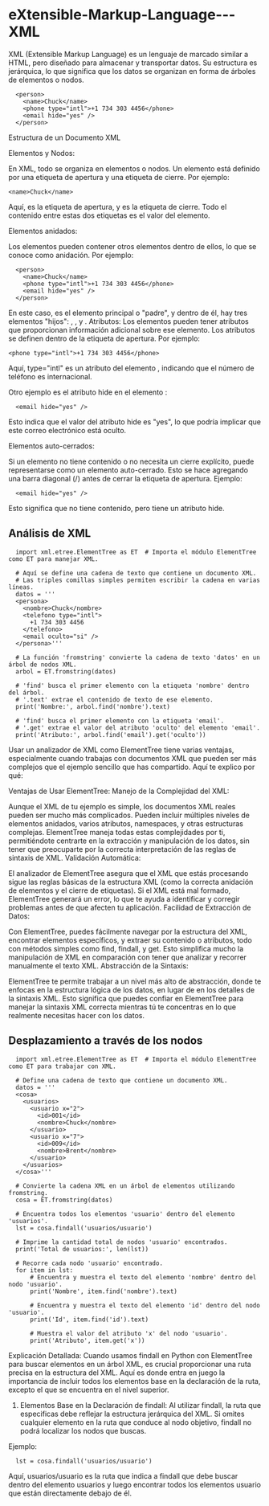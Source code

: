 # eXtensible-Markup-Language---XML


XML (Extensible Markup Language) es un lenguaje de marcado similar a HTML, pero diseñado para almacenar y transportar datos. Su estructura es jerárquica, lo que significa que los datos se organizan en forma de árboles de elementos o nodos.

      <person>
        <name>Chuck</name>
        <phone type="intl">+1 734 303 4456</phone>
        <email hide="yes" />
      </person>


Estructura de un Documento XML

Elementos y Nodos:

En XML, todo se organiza en elementos o nodos. Un elemento está definido por una etiqueta de apertura y una etiqueta de cierre. Por ejemplo:

    <name>Chuck</name>
    
Aquí, <name> es la etiqueta de apertura, y </name> es la etiqueta de cierre. Todo el contenido entre estas dos etiquetas es el valor del elemento.

Elementos anidados:

Los elementos pueden contener otros elementos dentro de ellos, lo que se conoce como anidación. Por ejemplo:

      <person>
        <name>Chuck</name>
        <phone type="intl">+1 734 303 4456</phone>
        <email hide="yes" />
      </person>
      
En este caso, <person> es el elemento principal o "padre", y dentro de él, hay tres elementos "hijos": <name>, <phone>, y <email>.
Atributos:
Los elementos pueden tener atributos que proporcionan información adicional sobre ese elemento. Los atributos se definen dentro de la etiqueta de apertura. Por ejemplo:

    <phone type="intl">+1 734 303 4456</phone>

Aquí, type="intl" es un atributo del elemento <phone>, indicando que el número de teléfono es internacional.

Otro ejemplo es el atributo hide en el elemento <email>:

      <email hide="yes" />

Esto indica que el valor del atributo hide es "yes", lo que podría implicar que este correo electrónico está oculto.

Elementos auto-cerrados:

Si un elemento no tiene contenido o no necesita un cierre explícito, puede representarse como un elemento auto-cerrado. Esto se hace agregando una barra diagonal (/) antes de cerrar la etiqueta de apertura. Ejemplo:

      <email hide="yes" />
      
Esto significa que <email> no tiene contenido, pero tiene un atributo hide.

## Análisis de XML

      import xml.etree.ElementTree as ET  # Importa el módulo ElementTree como ET para manejar XML.
      
      # Aquí se define una cadena de texto que contiene un documento XML.
      # Las triples comillas simples permiten escribir la cadena en varias líneas.
      datos = '''
      <persona>
        <nombre>Chuck</nombre>
        <telefono type="intl">
          +1 734 303 4456
        </telefono>
        <email oculto="si" />
      </persona>'''
      
      # La función 'fromstring' convierte la cadena de texto 'datos' en un árbol de nodos XML.
      arbol = ET.fromstring(datos)
      
      # 'find' busca el primer elemento con la etiqueta 'nombre' dentro del árbol.
      # '.text' extrae el contenido de texto de ese elemento.
      print('Nombre:', arbol.find('nombre').text)
      
      # 'find' busca el primer elemento con la etiqueta 'email'.
      # '.get' extrae el valor del atributo 'oculto' del elemento 'email'.
      print('Atributo:', arbol.find('email').get('oculto'))


Usar un analizador de XML como ElementTree tiene varias ventajas, especialmente cuando trabajas con documentos XML que pueden ser más complejos que el ejemplo sencillo que has compartido. Aquí te explico por qué:

Ventajas de Usar ElementTree:
Manejo de la Complejidad del XML:

Aunque el XML de tu ejemplo es simple, los documentos XML reales pueden ser mucho más complicados. Pueden incluir múltiples niveles de elementos anidados, varios atributos, namespaces, y otras estructuras complejas.
ElementTree maneja todas estas complejidades por ti, permitiéndote centrarte en la extracción y manipulación de los datos, sin tener que preocuparte por la correcta interpretación de las reglas de sintaxis de XML.
Validación Automática:

El analizador de ElementTree asegura que el XML que estás procesando sigue las reglas básicas de la estructura XML (como la correcta anidación de elementos y el cierre de etiquetas).
Si el XML está mal formado, ElementTree generará un error, lo que te ayuda a identificar y corregir problemas antes de que afecten tu aplicación.
Facilidad de Extracción de Datos:

Con ElementTree, puedes fácilmente navegar por la estructura del XML, encontrar elementos específicos, y extraer su contenido o atributos, todo con métodos simples como find, findall, y get.
Esto simplifica mucho la manipulación de XML en comparación con tener que analizar y recorrer manualmente el texto XML.
Abstracción de la Sintaxis:

ElementTree te permite trabajar a un nivel más alto de abstracción, donde te enfocas en la estructura lógica de los datos, en lugar de en los detalles de la sintaxis XML.
Esto significa que puedes confiar en ElementTree para manejar la sintaxis XML correcta mientras tú te concentras en lo que realmente necesitas hacer con los datos.

## Desplazamiento a través de los nodos

      import xml.etree.ElementTree as ET  # Importa el módulo ElementTree como ET para trabajar con XML.
      
      # Define una cadena de texto que contiene un documento XML.
      datos = '''
      <cosa>
        <usuarios>
          <usuario x="2">
            <id>001</id>
            <nombre>Chuck</nombre>
          </usuario>
          <usuario x="7">
            <id>009</id>
            <nombre>Brent</nombre>
          </usuario>
        </usuarios>
      </cosa>'''
      
      # Convierte la cadena XML en un árbol de elementos utilizando fromstring.
      cosa = ET.fromstring(datos)
      
      # Encuentra todos los elementos 'usuario' dentro del elemento 'usuarios'.
      lst = cosa.findall('usuarios/usuario')
      
      # Imprime la cantidad total de nodos 'usuario' encontrados.
      print('Total de usuarios:', len(lst))
      
      # Recorre cada nodo 'usuario' encontrado.
      for item in lst:
          # Encuentra y muestra el texto del elemento 'nombre' dentro del nodo 'usuario'.
          print('Nombre', item.find('nombre').text)
          
          # Encuentra y muestra el texto del elemento 'id' dentro del nodo 'usuario'.
          print('Id', item.find('id').text)
          
          # Muestra el valor del atributo 'x' del nodo 'usuario'.
          print('Atributo', item.get('x'))


Explicación Detallada:
Cuando usamos findall en Python con ElementTree para buscar elementos en un árbol XML, es crucial proporcionar una ruta precisa en la estructura del XML. Aquí es donde entra en juego la importancia de incluir todos los elementos base en la declaración de la ruta, excepto el que se encuentra en el nivel superior.

1. Elementos Base en la Declaración de findall:
Al utilizar findall, la ruta que especificas debe reflejar la estructura jerárquica del XML.
Si omites cualquier elemento en la ruta que conduce al nodo objetivo, findall no podrá localizar los nodos que buscas.

Ejemplo:

      lst = cosa.findall('usuarios/usuario')

Aquí, usuarios/usuario es la ruta que indica a findall que debe buscar dentro del elemento usuarios y luego encontrar todos los elementos usuario que están directamente debajo de él.


